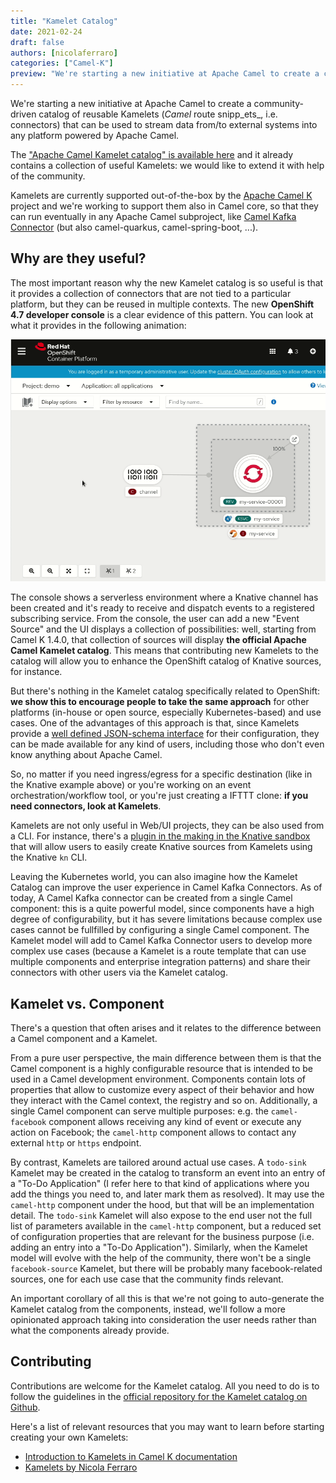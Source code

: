 ```yaml
---
title: "Kamelet Catalog"
date: 2021-02-24
draft: false
authors: [nicolaferraro]
categories: ["Camel-K"]
preview: "We're starting a new initiative at Apache Camel to create a community-driven catalog of reusable Kamelets"
---
```


We're starting a new initiative at Apache Camel to create a community-driven catalog of reusable Kamelets (_Camel_ route snipp_ets_, i.e. connectors) that can be used to stream data from/to external systems into any platform powered by Apache Camel.

The ["Apache Camel Kamelet catalog" is available here](/camel-kamelets/latest) and it already contains a collection of useful Kamelets: we would like to extend it with help of the community.

Kamelets are currently supported out-of-the-box by the [Apache Camel K](/camel-k/latest) project and we're working to support them also in Camel core, so that they can run eventually in any Apache Camel subproject, like [Camel Kafka Connector](/camel-kafka-connector/latest/) (but also camel-quarkus, camel-spring-boot, ...).

## Why are they useful?

The most important reason why the new Kamelet catalog is so useful is that it provides a collection of connectors that are not tied to a particular platform, but they can be reused in multiple contexts. The new **OpenShift 4.7 developer console** is a clear evidence of this pattern. You can look at what it provides in the following animation:

![Kamelet Catalog demo in Openshift 4.7 Developer Console](./kamelet-catalog-source-demo.gif)

The console shows a serverless environment where a Knative channel has been created and it's ready to receive and dispatch events to a registered subscribing service.
From the console, the user can add a new "Event Source" and the UI displays a collection of possibilities: well, starting from Camel K 1.4.0, that collection of sources will display **the official Apache Camel Kamelet catalog**. This means that contributing new Kamelets to the catalog will allow you to enhance the OpenShift catalog of Knative sources, for instance.

But there's nothing in the Kamelet catalog specifically related to OpenShift: **we show this to encourage people to take the same approach** for other platforms (in-house or open source, especially Kubernetes-based) and use cases. One of the advantages of this approach is that, since Kamelets provide a [well defined JSON-schema interface](/camel-k/latest/kamelets/kamelets.html) for their configuration, they can be made available for any kind of users, including those who don't even know anything about Apache Camel.

So, no matter if you need ingress/egress for a specific destination (like in the Knative example above) or you're working on an event orchestration/workflow tool, or you're just creating a IFTTT clone: **if you need connectors, look at Kamelets**.

Kamelets are not only useful in Web/UI projects, they can be also used from a CLI. For instance, there's a [plugin in the making in the Knative sandbox](https://github.com/knative-sandbox/kn-plugin-source-kamelet) that will allow users to easily create Knative sources from Kamelets using the Knative `kn` CLI.

Leaving the Kubernetes world, you can also imagine how the Kamelet Catalog can improve the user experience in Camel Kafka Connectors. As of today, A Camel Kafka connector can be created from a single Camel component: this is a quite powerful model, since components have a high degree of configurability, but it has severe limitations because complex use cases cannot be fullfilled by configuring a single Camel component. The Kamelet model will add to Camel Kafka Connector users to develop more complex use cases (because a Kamelet is a route template that can use multiple components and enterprise integration patterns) and share their connectors with other users via the Kamelet catalog.

## Kamelet vs. Component

There's a question that often arises and it relates to the difference between a Camel component and a Kamelet.

From a pure user perspective, the main difference between them is that the Camel component is a highly configurable resource that is intended to be used in 
a Camel development environment. Components contain lots of properties that allow to customize every aspect of their behavior and how they interact with the Camel context, the registry and so on. Additionally, a single Camel component can serve multiple purposes: e.g. the `camel-facebook` component allows receiving any kind of event or execute any action on Facebook; the `camel-http` component allows to contact any external `http` or `https` endpoint.

By contrast, Kamelets are tailored around actual use cases. A `todo-sink` Kamelet may be created in the catalog to transform an event into an entry of a "To-Do Application" (I refer here to that kind of applications where you add the things you need to, and later mark them as resolved). It may use the `camel-http` component under the hood, but that will be an implementation detail. The `todo-sink` Kamelet will also expose to the end user not the full list of parameters available in the `camel-http` component, but a reduced set of configuration properties that are relevant for the business purpose (i.e. adding an entry into a "To-Do Application").
Similarly, when the Kamelet model will evolve with the help of the community, there won't be a single `facebook-source` Kamelet, but there will be probably many facebook-related sources, one for each use case that the community finds relevant.

An important corollary of all this is that we're not going to auto-generate the Kamelet catalog from the components, instead, we'll follow a more opinionated approach taking into consideration the user needs rather than what the components already provide.

## Contributing

Contributions are welcome for the Kamelet catalog. All you need to do is to follow the guidelines in the [official repository for the Kamelet catalog on Github](https://github.com/apache/camel-kamelets).

Here's a list of relevant resources that you may want to learn before starting creating your own Kamelets:

- [Introduction to Kamelets in Camel K documentation](/camel-k/latest/kamelets/kamelets.html)
- [Kamelets by Nicola Ferraro](https://www.nicolaferraro.me/2020/10/12/kamelets/)
